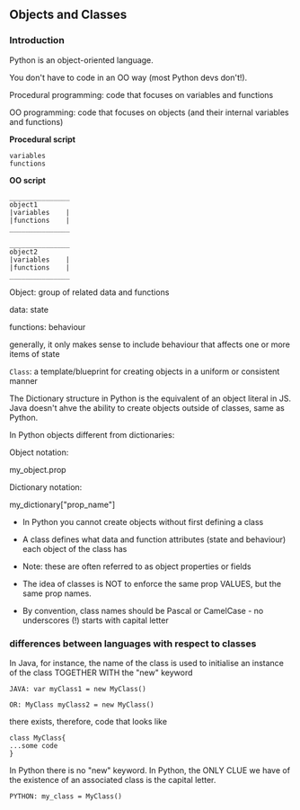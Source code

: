 ## Objects and Classes

### Introduction

Python is an object-oriented language.

You don't have to code in an OO way (most Python devs don't!).

Procedural programming: code that focuses on variables and functions

OO programming: code that focuses on objects (and their internal variables and functions)

**Procedural script**

    variables
    functions

**OO script**

    _______________
    object1
    |variables    |
    |functions    |
    _______________

    _______________
    object2
    |variables    |
    |functions    |
    _______________

Object: group of related data and functions

data: state

functions: behaviour

generally, it only makes sense to include behaviour that affects one or more items of state

`Class`: a template/blueprint for creating objects in a uniform or consistent manner

The Dictionary structure in Python is the equivalent of an object literal in JS. Java doesn't ahve the ability to create objects outside of classes, same as Python.

In Python objects different from dictionaries:

Object notation:

my_object.prop

Dictionary notation:

my_dictionary["prop_name"]

- In Python you cannot create objects without first defining a class

- A class defines what data and function attributes (state and behaviour) each object of the class has
- Note: these are often referred to as object properties or fields
- The idea of classes is NOT to enforce the same prop VALUES, but the same prop names.
- By convention, class names should be Pascal or CamelCase - no underscores (!) starts with capital letter

### differences between languages with respect to classes

In Java, for instance, the name of the class is used to initialise an instance of the class TOGETHER WITH the "new" keyword

    JAVA: var myClass1 = new MyClass()

    OR: MyClass myClass2 = new MyClass()

there exists, therefore, code that looks like

    class MyClass{
    ...some code
    }

In Python there is no "new" keyword.
In Python, the ONLY CLUE we have of the existence of an associated class is the capital letter.

    PYTHON: my_class = MyClass()
